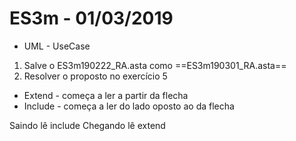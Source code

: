 # ES3m - 01/03/2019

- UML - UseCase

1. Salve o ES3m190222_RA.asta como ==ES3m190301_RA.asta==
2. Resolver o proposto no exercício 5

* Extend - começa a ler a partir da flecha
* Include - começa a ler do lado oposto ao da flecha

Saindo lê include
Chegando  lê extend
<!--stackedit_data:
eyJoaXN0b3J5IjpbLTE2OTQ2MDE4NTNdfQ==
-->